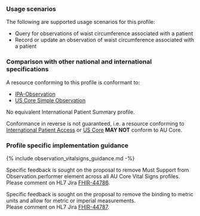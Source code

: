 ### Usage scenarios

The following are supported usage scenarios for this profile:

- Query for observations of waist circumference associated with a patient
- Record or update an observation of waist circumference associated with a patient


### Comparison with other national and international specifications

A resource conforming to this profile is conformant to:
- [IPA-Observation](https://build.fhir.org/ig/HL7/fhir-ipa/StructureDefinition-ipa-observation.html)
- [US Core Simple Observation](http://hl7.org/fhir/us/core/StructureDefinition/us-core-simple-observation)

No equivalent International Patient Summary profile.

Conformance in reverse is not guaranteed, i.e. a resource conforming to [International Patient Access](https://build.fhir.org/ig/HL7/fhir-ipa) or [US Core](http://hl7.org/fhir/us/core) **MAY NOT** conform to AU Core.


### Profile specific implementation guidance
{% include observation_vitalsigns_guidance.md -%}

<p class="request-for-feedback">Specific feedback is sought on the proposal to remove Must Support from Observation.performer element across all AU Core Vital Signs profiles.<br/>Please comment on HL7 Jira <a href="https://jira.hl7.org/browse/FHIR-44786">FHIR-44786</a>.</p>

<p class="request-for-feedback">Specific feedback is sought on the proposal to remove the binding to metric units and allow for metric or imperial measurements.<br/>Please comment on HL7 Jira <a href="https://jira.hl7.org/browse/FHIR-44787">FHIR-44787</a>.</p>